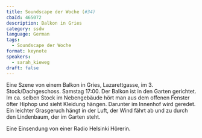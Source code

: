 ```yaml
---
title: Soundscape der Woche (#34)
cbaId: 465072
description: Balkon in Gries
category: ssdw
language: German
tags:
  - Soundscape der Woche
format: keynote
speakers:
  - sarah_kieweg
draft: false
---
```

Eine Szene von einem Balkon in Gries, Lazarettgasse, im 3. Stock/Dachgeschoss. Samstag 17:00. Der Balkon ist in den Garten gerichtet. Im ca. selben Stock im Nebengebäude hört man aus dem offenen Fenster öfter Hiphop und sieht Kleidung hängen. Darunter im Innenhof wird geredet. Ein leichter Grasgeruch hängt in der Luft, der Wind fährt ab und zu durch den Lindenbaum, der im Garten steht.

Eine Einsendung von einer Radio Helsinki Hörerin.
